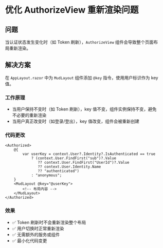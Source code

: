 # 优化 AuthorizeView 重新渲染问题

## 问题
当认证状态发生变化时（如 Token 刷新），`AuthorizeView` 组件会导致整个页面布局重新渲染。

## 解决方案
在 `AppLayout.razor` 中为 `MudLayout` 组件添加 `@key` 指令，使用用户标识作为 key 值。

### 工作原理
- 当用户保持不变时（如 Token 刷新），key 值不变，组件实例保持不变，避免不必要的重新渲染
- 当用户真正改变时（如登录/登出），key 值改变，组件会被重新创建

### 代码更改
```razor
<Authorized>
    @{
        var userKey = context.User?.Identity?.IsAuthenticated == true 
            ? (context.User.FindFirst("sub")?.Value 
               ?? context.User.FindFirst("UserId")?.Value 
               ?? context.User.Identity.Name 
               ?? "authenticated")
            : "anonymous";
    }
    <MudLayout @key="@userKey">
        <!-- 布局内容 -->
    </MudLayout>
</Authorized>
```

### 效果
- ✅ Token 刷新时不会重新渲染整个布局
- ✅ 用户切换时正常重新渲染
- ✅ 无需额外的服务或组件
- ✅ 最小化代码变更
